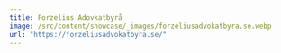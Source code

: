 ```yaml
---
title: Forzelius Adovkatbyrå
image: /src/content/showcase/_images/forzeliusadvokatbyra.se.webp
url: "https://forzeliusadvokatbyra.se/"
---
```

